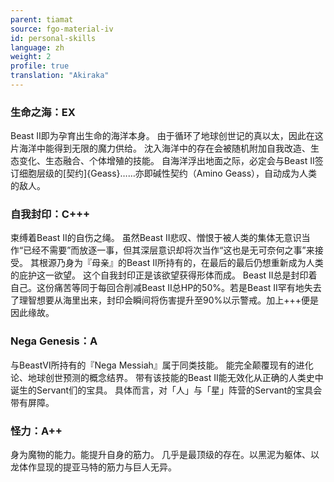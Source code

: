 ```yaml
---
parent: tiamat
source: fgo-material-iv
id: personal-skills
language: zh
weight: 2
profile: true
translation: "Akiraka"
---
```


### 生命之海：EX

Beast II即为孕育出生命的海洋本身。
由于循环了地球创世记的真以太，因此在这片海洋中能得到无限的魔力供给。
沈入海洋中的存在会被随机附加自我改造、生态变化、生态融合、个体增殖的技能。
自海洋浮出地面之际，必定会与Beast II签订细胞层级的[契约]{Geass}……亦即碱性契约（Amino Geass），自动成为人类的敌人。

### 自我封印：C+++

束缚着Beast II的自伤之绳。
虽然Beast II悲叹、憎恨于被人类的集体无意识当作“已经不需要”而放逐一事，但其深层意识却将次当作“这也是无可奈何之事”来接受。
其根源乃身为『母亲』的Beast II所持有的，在最后的最后仍想重新成为人类的庇护这一欲望。
这个自我封印正是该欲望获得形体而成。
Beast II总是封印着自己。这份痛苦等同于每回合削减Beast II总HP的50%。若是Beast II罕有地失去了理智想要从海里出来，封印会瞬间将伤害提升至90%以示警戒。加上+++便是因此缘故。

### Nega Genesis：A

与BeastⅥ所持有的『Nega Messiah』属于同类技能。
能完全颠覆现有的进化论、地球创世预测的概念结界。
带有该技能的Beast II能无效化从正确的人类史中诞生的Servant们的宝具。
具体而言，对「人」与「星」阵营的Servant的宝具会带有屏障。

### 怪力：A++

身为魔物的能力。能提升自身的筋力。
几乎是最顶级的存在。以黑泥为躯体、以龙体作显现的提亚马特的筋力与巨人无异。
